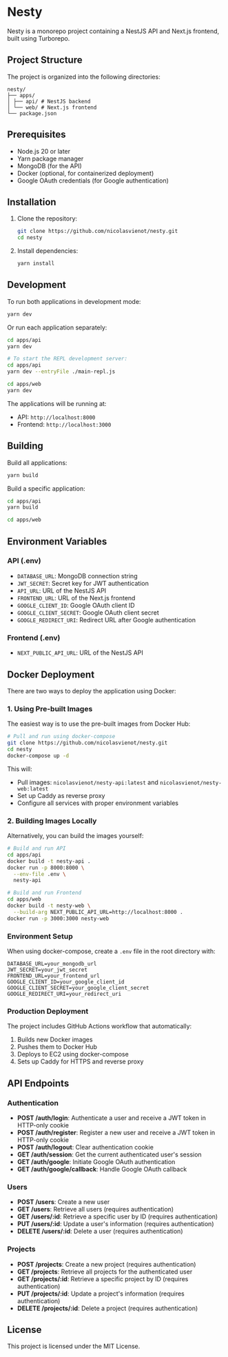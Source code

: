 # Nesty

Nesty is a monorepo project containing a NestJS API and Next.js frontend, built using Turborepo.

## Project Structure

The project is organized into the following directories:

```
nesty/
├── apps/
│ ├── api/ # NestJS backend
│ └── web/ # Next.js frontend
└── package.json
```

## Prerequisites

- Node.js 20 or later
- Yarn package manager
- MongoDB (for the API)
- Docker (optional, for containerized deployment)
- Google OAuth credentials (for Google authentication)

## Installation

1. Clone the repository:

   ```bash
   git clone https://github.com/nicolasvienot/nesty.git
   cd nesty
   ```

2. Install dependencies:

   ```bash
   yarn install
   ```

## Development

To run both applications in development mode:

```bash
yarn dev
```

Or run each application separately:

```bash
cd apps/api
yarn dev

# To start the REPL development server:
cd apps/api
yarn dev --entryFile ./main-repl.js
```

```bash
cd apps/web
yarn dev
```

The applications will be running at:

- API: `http://localhost:8000`
- Frontend: `http://localhost:3000`

## Building

Build all applications:

```bash
yarn build
```

Build a specific application:

```bash
cd apps/api
yarn build
```

```bash
cd apps/web
```

## Environment Variables

### API (.env)

- `DATABASE_URL`: MongoDB connection string
- `JWT_SECRET`: Secret key for JWT authentication
- `API_URL`: URL of the NestJS API
- `FRONTEND_URL`: URL of the Next.js frontend
- `GOOGLE_CLIENT_ID`: Google OAuth client ID
- `GOOGLE_CLIENT_SECRET`: Google OAuth client secret
- `GOOGLE_REDIRECT_URI`: Redirect URL after Google authentication

### Frontend (.env)

- `NEXT_PUBLIC_API_URL`: URL of the NestJS API

## Docker Deployment

There are two ways to deploy the application using Docker:

### 1. Using Pre-built Images

The easiest way is to use the pre-built images from Docker Hub:

```bash
# Pull and run using docker-compose
git clone https://github.com/nicolasvienot/nesty.git
cd nesty
docker-compose up -d
```

This will:

- Pull images: `nicolasvienot/nesty-api:latest` and `nicolasvienot/nesty-web:latest`
- Set up Caddy as reverse proxy
- Configure all services with proper environment variables

### 2. Building Images Locally

Alternatively, you can build the images yourself:

```bash
# Build and run API
cd apps/api
docker build -t nesty-api .
docker run -p 8000:8000 \
  --env-file .env \
  nesty-api

# Build and run Frontend
cd apps/web
docker build -t nesty-web \
  --build-arg NEXT_PUBLIC_API_URL=http://localhost:8000 .
docker run -p 3000:3000 nesty-web
```

### Environment Setup

When using docker-compose, create a `.env` file in the root directory with:

```env
DATABASE_URL=your_mongodb_url
JWT_SECRET=your_jwt_secret
FRONTEND_URL=your_frontend_url
GOOGLE_CLIENT_ID=your_google_client_id
GOOGLE_CLIENT_SECRET=your_google_client_secret
GOOGLE_REDIRECT_URI=your_redirect_uri
```

### Production Deployment

The project includes GitHub Actions workflow that automatically:

1. Builds new Docker images
2. Pushes them to Docker Hub
3. Deploys to EC2 using docker-compose
4. Sets up Caddy for HTTPS and reverse proxy

## API Endpoints

### Authentication

- **POST /auth/login**: Authenticate a user and receive a JWT token in HTTP-only cookie
- **POST /auth/register**: Register a new user and receive a JWT token in HTTP-only cookie
- **POST /auth/logout**: Clear authentication cookie
- **GET /auth/session**: Get the current authenticated user's session
- **GET /auth/google**: Initiate Google OAuth authentication
- **GET /auth/google/callback**: Handle Google OAuth callback

### Users

- **POST /users**: Create a new user
- **GET /users**: Retrieve all users (requires authentication)
- **GET /users/:id**: Retrieve a specific user by ID (requires authentication)
- **PUT /users/:id**: Update a user's information (requires authentication)
- **DELETE /users/:id**: Delete a user (requires authentication)

### Projects

- **POST /projects**: Create a new project (requires authentication)
- **GET /projects**: Retrieve all projects for the authenticated user
- **GET /projects/:id**: Retrieve a specific project by ID (requires authentication)
- **PUT /projects/:id**: Update a project's information (requires authentication)
- **DELETE /projects/:id**: Delete a project (requires authentication)

## License

This project is licensed under the MIT License.
